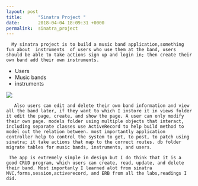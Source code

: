```yaml
---
layout: post
title:      "Sinatra Project "
date:       2018-04-04 18:09:31 +0000
permalink:  sinatra_project
---
```



      My sinatra project is to build a music band application,something fun about  instruments  of users who use them at the band, users should be able to take actions sign up and login in; then create their own band add their own instruments. 
			
* Users
* Music bands
* instruments 

![](https://thetechreader.com/files/2015/04/rockband-4-virtual-reality.jpg)

       Also users can edit and delete their own band information and view all the band later, if they want to which I instore it in views folder it edit the page, create, and show the page. A user can only modify their own page. models folder using multiple objects that interact, including separate classes use ActiveRecord to help build method to model out the relation between. most importantly application controller help to control the system to get, to post, to patch using sinatra; it take actions that map to the correct routes. db folder migrate tables for music bands, instruments, and users.  
				
     The app is extremely simple in design but I do think that it is a good CRUD program, which users can create, read, update, and delete their band. Most importanly I learned alot from sinatra MVC,forms,session,activerecord, and ERB from all the labs,readings I did. 


